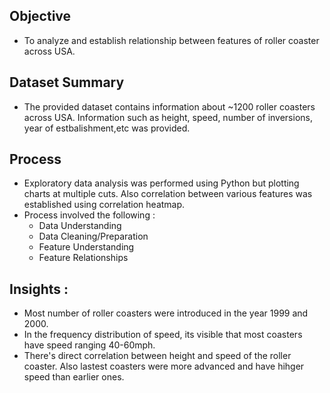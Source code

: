 ## Objective
- To analyze and establish relationship between features of roller coaster across USA.

## Dataset Summary 
- The provided dataset contains information about ~1200 roller coasters across USA. Information such as height, speed, number of inversions, year of estbalishment,etc was provided.

## Process 
- Exploratory data analysis was performed using Python but plotting charts at multiple cuts. Also correlation between various features was established using correlation heatmap.								
- Process involved the following :
  - Data Understanding
  - Data Cleaning/Preparation
  - Feature Understanding
  - Feature Relationships   

## Insights : 

- Most number of roller coasters were introduced in the year 1999 and 2000.
- In the frequency distribution of speed, its visible that most coasters have speed ranging 40-60mph.
- There's direct correlation between height and speed of the roller coaster. Also lastest coasters were more advanced and have hihger speed than earlier ones.

